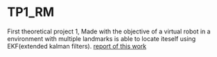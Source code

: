 # TP1_RM



First theoretical project 1, Made with the objective of a virtual robot in a environment with multiple landmarks is able to locate iteself using EKF(extended kalman filters). 
[report of this work](report/report.pdf)
